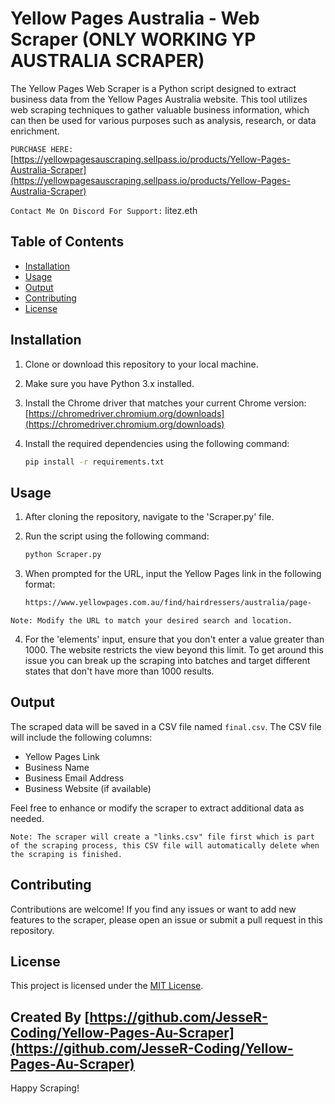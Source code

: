 # Yellow Pages Australia - Web Scraper (ONLY WORKING YP AUSTRALIA SCRAPER)

The Yellow Pages Web Scraper is a Python script designed to extract business data from the Yellow Pages Australia website. This tool utilizes web scraping techniques to gather valuable business information, which can then be used for various purposes such as analysis, research, or data enrichment.

`PURCHASE HERE:` [https://yellowpagesauscraping.sellpass.io/products/Yellow-Pages-Australia-Scraper](https://yellowpagesauscraping.sellpass.io/products/Yellow-Pages-Australia-Scraper)

`Contact Me On Discord For Support:` litez.eth

## Table of Contents

- [Installation](#installation)
- [Usage](#usage)
- [Output](#output)
- [Contributing](#contributing)
- [License](#license)

## Installation

1. Clone or download this repository to your local machine.
2. Make sure you have Python 3.x installed.
3. Install the Chrome driver that matches your current Chrome version: [https://chromedriver.chromium.org/downloads](https://chromedriver.chromium.org/downloads)
5. Install the required dependencies using the following command:

   ```bash
   pip install -r requirements.txt

## Usage

1. After cloning the repository, navigate to the 'Scraper.py' file.
2. Run the script using the following command:

   ```bash
   python Scraper.py

3. When prompted for the URL, input the Yellow Pages link in the following format:

   ```bash
   https://www.yellowpages.com.au/find/hairdressers/australia/page-
   
`Note: Modify the URL to match your desired search and location.`

4. For the 'elements' input, ensure that you don't enter a value greater than 1000. The website restricts the view beyond this limit. To get around this issue you can break up the scraping into batches and target different states that don't have more than 1000 results.

## Output

The scraped data will be saved in a CSV file named `final.csv`. The CSV file will include the following columns:

- Yellow Pages Link
- Business Name
- Business Email Address
- Business Website (if available)

Feel free to enhance or modify the scraper to extract additional data as needed.

`Note: The scraper will create a "links.csv" file first which is part of the scraping process, this CSV file will automatically delete when the scraping is finished.`

## Contributing

Contributions are welcome! If you find any issues or want to add new features to the scraper, please open an issue or submit a pull request in this repository.

## License

This project is licensed under the [MIT License](LICENSE).


Created By [https://github.com/JesseR-Coding/Yellow-Pages-Au-Scraper](https://github.com/JesseR-Coding/Yellow-Pages-Au-Scraper)
---

Happy Scraping! 
